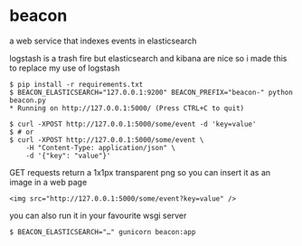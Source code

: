 # beacon

a web service that indexes events in elasticsearch

logstash is a trash fire but elasticsearch and kibana are nice so i made this to
replace my use of logstash

```
$ pip install -r requirements.txt
$ BEACON_ELASTICSEARCH="127.0.0.1:9200" BEACON_PREFIX="beacon-" python beacon.py
* Running on http://127.0.0.1:5000/ (Press CTRL+C to quit)
```

```
$ curl -XPOST http://127.0.0.1:5000/some/event -d 'key=value'
$ # or
$ curl -XPOST http://127.0.0.1:5000/some/event \
    -H "Content-Type: application/json" \
    -d '{"key": "value"}'
```

GET requests return a 1x1px transparent png so you can insert it as an image in a web page

```
<img src="http://127.0.0.1:5000/some/event?key=value" />
```

you can also run it in your favourite wsgi server

```
$ BEACON_ELASTICSEARCH="…" gunicorn beacon:app
```

